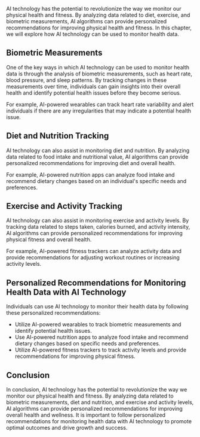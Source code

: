 
AI technology has the potential to revolutionize the way we monitor our physical health and fitness. By analyzing data related to diet, exercise, and biometric measurements, AI algorithms can provide personalized recommendations for improving physical health and fitness. In this chapter, we will explore how AI technology can be used to monitor health data.

Biometric Measurements
----------------------

One of the key ways in which AI technology can be used to monitor health data is through the analysis of biometric measurements, such as heart rate, blood pressure, and sleep patterns. By tracking changes in these measurements over time, individuals can gain insights into their overall health and identify potential health issues before they become serious.

For example, AI-powered wearables can track heart rate variability and alert individuals if there are any irregularities that may indicate a potential health issue.

Diet and Nutrition Tracking
---------------------------

AI technology can also assist in monitoring diet and nutrition. By analyzing data related to food intake and nutritional value, AI algorithms can provide personalized recommendations for improving diet and overall health.

For example, AI-powered nutrition apps can analyze food intake and recommend dietary changes based on an individual's specific needs and preferences.

Exercise and Activity Tracking
------------------------------

AI technology can also assist in monitoring exercise and activity levels. By tracking data related to steps taken, calories burned, and activity intensity, AI algorithms can provide personalized recommendations for improving physical fitness and overall health.

For example, AI-powered fitness trackers can analyze activity data and provide recommendations for adjusting workout routines or increasing activity levels.

Personalized Recommendations for Monitoring Health Data with AI Technology
--------------------------------------------------------------------------

Individuals can use AI technology to monitor their health data by following these personalized recommendations:

* Utilize AI-powered wearables to track biometric measurements and identify potential health issues.
* Use AI-powered nutrition apps to analyze food intake and recommend dietary changes based on specific needs and preferences.
* Utilize AI-powered fitness trackers to track activity levels and provide recommendations for improving physical fitness.

Conclusion
----------

In conclusion, AI technology has the potential to revolutionize the way we monitor our physical health and fitness. By analyzing data related to biometric measurements, diet and nutrition, and exercise and activity levels, AI algorithms can provide personalized recommendations for improving overall health and wellness. It is important to follow personalized recommendations for monitoring health data with AI technology to promote optimal outcomes and drive growth and success.
